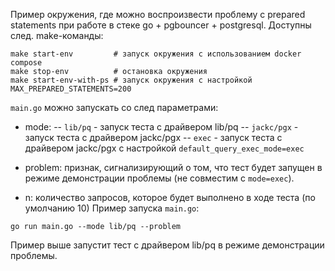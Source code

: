 Пример окружения, где можно воспроизвести проблему с prepared statements при работе в стеке go + pgbouncer + postgresql.
Доступны след. make-команды:
```shell
make start-env         # запуск окружения с использованием docker compose
make stop-env          # остановка окружения
make start-env-with-ps # запуск окружения с настройкой MAX_PREPARED_STATEMENTS=200
```

`main.go` можно запускать со след параметрами:
- mode:
-- `lib/pq` - запуск теста с драйвером lib/pq
-- `jackc/pgx` - запуск теста с драйвером jackc/pgx
-- `exec` - запуск теста с драйвером jackc/pgx c настройкой `default_query_exec_mode=exec`

- problem: признак, сигнализирующий о том, что тест будет запущен в режиме демонстрации проблемы (не совместим с `mode=exec`).
- n: количество запросов, которое будет выполнено в ходе теста (по умолчанию 10) 
Пример запуска `main.go`:
```shell
go run main.go --mode lib/pq --problem
```
Пример выше запустит тест с драйвером lib/pq в режиме демонстрации проблемы.


